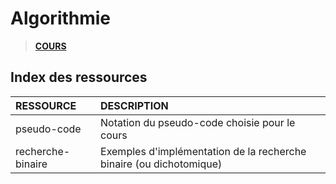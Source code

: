 # Algorithmie

> [**COURS**](https://www.youtube.com/playlist?list=PLrSOXFDHBtfE0AkOm795c2qpLQJNiEBbZ)

## Index des ressources

|RESSOURCE|DESCRIPTION|
|:--|:--|
|pseudo-code|Notation du pseudo-code choisie pour le cours|
|recherche-binaire|Exemples d'implémentation de la recherche binaire (ou dichotomique)|
